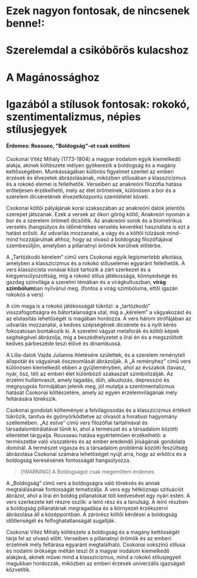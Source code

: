 # Ezek nagyon fontosak, de nincsenek benne!:
# Szerelemdal a csikóbőrös kulacshoz
# A Magánossághoz
# Igazából a stílusok fontosak: rokokó, szentimentalizmus, népies stílusjegyek

#### Érdemes: Rossueo, "Boldogság"-ot csak említeni

Csokonai Vitéz Mihály (1773-1804) a magyar irodalom egyik kiemelkedő alakja, akinek költészete mélyen gyökerezik a boldogság és a magány kettősségében. Munkásságában különös figyelmet szentel az emberi érzések és élvezetek ábrázolásának, miközben stílusában a klasszicizmus és a rokokó elemei is fellelhetők. Verseiben az anakreóni filozófia hatása erőteljesen érzékelhető, mely az élet örömeinek, különösen a bor és a szerelem dicséretének élvezetközpontú szemléletét követi.

Csokonai költői pályájának korai szakaszában az anakreóni dalok jelentős szerepet játszanak. Ezek a versek az ókori görög költő, Anakreón nyomán a bor és a szerelem örömeit dicsőítik. Az anakreóni sorok és a biometrikus verselés (hangsúlyos és időmértékes verselés keveréke) használata is ezt a hatást erősíti. Az udvarlás mozzanatai, a vágy és a költői túlzások mind-mind hozzájárulnak ahhoz, hogy az olvasó a boldogság filozófiájával szembesüljön, amelyben a pillanatnyi örömök kerülnek előtérbe.

A „Tartózkodó kérelem” című vers Csokonai egyik legismertebb alkotása, amelyben a klasszicizmus és a rokokó stíluselemei egyaránt fellelhetők. A vers klasszicista vonásai közé tartozik a zárt szerkezet és a kiegyensúlyozottság, míg a rokokó stílus játékossága, könnyedsége és gazdag színvilága a szerelmi témában és a virágkultuszban, **virág szimbólum**ban nyilvánul meg. (fontos a virág szimbóluma, ettől igazán rokokós a vers)

A cím maga is a rokokó játékosságát tükrözi: a „tartózkodó” visszafogottságra és bátortalanságra utal, míg a „kérelem” a vágyakozást és az elutasítás lehetőségét is magában hordozza. A vers három strófájában az udvarlás mozzanatai, a kedves szépségének dicsérete és a nyílt kérés fokozatosan bontakozik ki. A szerelmi vágyat metaforák és költői képek segítségével ábrázolja, míg a beszédhelyzetet a lírai én és a megszólított kedves párbeszéde teszi élővé és dinamikussá.

A Lilla-dalok Vajda Julianna ihletésére születtek, és a szerelem reményteli állapotát és vágyainak összeomlását ábrázolják. A „A reményhez” című vers különösen kiemelkedő ebben a gyűjteményben, ahol az évszakok (tavasz, nyár, ősz, tél) az emberi élet különböző szakaszait szimbolizálják. Az érzelmi hullámvasút, amely tagadás, düh, alkudozás, depresszió és megnyugvás formájában jelenik meg, jól mutatja a szentimentalizmus hatását Csokonai költészetére, amely az egyén érzelemvilágának mély feltárására törekszik.

Csokonai gondolati költeményei a felvilágosodás és a klasszicizmus értékeit tükrözik, tanítva és gyönyörködtetve az olvasót a horatiusi hagyomány szellemében. „Az estve” című vers filozófiai tartalmával és társadalombírálatával tűnik ki, ahol a természet és a társadalom közötti ellentétet tárgyalja. Rousseau hatása egyértelműen érzékelhető: a természetbe való visszatérés és az ember eredendő jóságának gondolata dominál. A természet vigasza és a társadalom problémái közötti feszültség ábrázolása Csokonai számára lehetőséget nyújt arra, hogy az erkölcs és a boldogság keresésének fontosságát hangsúlyozza.

> [!WARNING] A Boldogságot csak megemlíteni érdemes

A „Boldogság” című vers a boldogságra való törekvés és annak megtalálásának fontosságát tematizálja. A vers egy hétköznapi szituációt ábrázol, ahol a lírai én boldog pillanatokat tölt kedvesével egy nyári estén. A vers szerkezete két részre oszlik: a leíró rész és a tanulság. A leíró részben a boldogság pillanatának megragadása és a környezet érzékszervi ábrázolása áll a középpontban. A zárórész költői kérdései a boldogság időtlenségét és felfoghatatlanságát sugallják.

Csokonai Vitéz Mihály költészete a boldogság és a magány kettősségét tárja fel az olvasó előtt. Verseiben a pillanatnyi örömök és az emberi érzelmek mély feltárása egyaránt megtalálható. Csokonai sokszínű stílusa és irodalmi öröksége méltán teszi őt a magyar irodalom kiemelkedő alakjává, akinek művei mind a klasszicizmus, mind a rokokó stílusjegyeit magukban hordozzák, miközben az emberi érzések univerzális igazságait közvetítik.